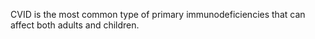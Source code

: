 CVID is the most common type of primary immunodeficiencies that can affect both adults and children.